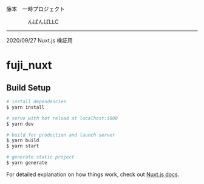 
藤本　一時プロジェクト

　　　　んぱんぱLLC

------------------------

2020/09/27 Nuxt.js 検証用　



# fuji_nuxt

## Build Setup

```bash
# install dependencies
$ yarn install

# serve with hot reload at localhost:3000
$ yarn dev

# build for production and launch server
$ yarn build
$ yarn start

# generate static project
$ yarn generate
```

For detailed explanation on how things work, check out [Nuxt.js docs](https://nuxtjs.org).
